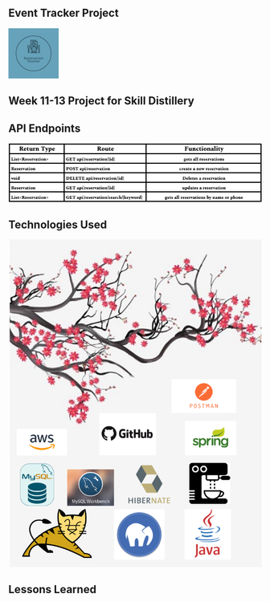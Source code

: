 ## Event Tracker Project
<img src="images/ReservationTracker-logos.jpeg" height="100">

## Week 11-13 Project for Skill Distillery

## API Endpoints
<img src="images/ReservationReturnTypes.png">

## Technologies Used
<img src="images/reservationTechnologiesUsed.png">

## Lessons Learned
